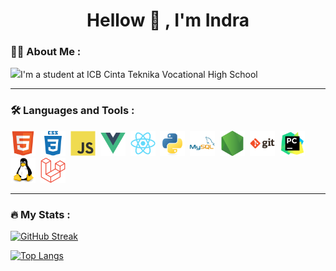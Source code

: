 <div id="header" align="center">
    <h1>
  Hellow
 👋 ,
    I'm Indra  
</h1>
</div>

### :man_technologist: About Me :
 <img src="https://media.giphy.com/media/WUlplcMpOCEmTGBtBW/giphy.gif" width="30">I'm a student at ICB Cinta Teknika Vocational High School

---

### :hammer_and_wrench: Languages and Tools :
<div>
    <img src="https://github.com/devicons/devicon/blob/master/icons/html5/html5-original.svg" title="HTML5" alt="HTML" width="40" height="40"/>&nbsp;
  <img src="https://github.com/devicons/devicon/blob/master/icons/css3/css3-plain-wordmark.svg"  title="CSS3" alt="CSS" width="40" height="40"/>&nbsp;
  <img src="https://github.com/devicons/devicon/blob/master/icons/javascript/javascript-original.svg" title="JavaScript" alt="JavaScript" width="40" height="40"/>&nbsp;
   <img src="https://github.com/devicons/devicon/blob/master/icons/vuejs/vuejs-original.svg" title="vju" **alt="Pycharm" width="40" height="40"/>&nbsp;
    <img src="https://github.com/devicons/devicon/blob/master/icons/react/react-original.svg" title="rct" **alt="rct" width="40" height="40"/>&nbsp;
  <img src="https://github.com/devicons/devicon/blob/master/icons/python/python-original.svg" title="Python" **alt="Py" width="40" height="40"/>&nbsp;
  <img src="https://github.com/devicons/devicon/blob/master/icons/mysql/mysql-original-wordmark.svg" title="MySQL"  alt="MySQL" width="40" height="40"/>&nbsp;
     <img src="https://github.com/devicons/devicon/blob/master/icons/nodejs/nodejs-original.svg" title="nodejs" **alt="node" width="40" height="40"/>&nbsp;
    <img src="https://github.com/devicons/devicon/blob/master/icons/git/git-original-wordmark.svg" title="Git" **alt="Git" width="40" height="40"/>&nbsp;
  <img src="https://github.com/devicons/devicon/blob/master/icons/pycharm/pycharm-original.svg" title="Pycharm" **alt="Pycharm" width="40" height="40"/>&nbsp;
    <img src="https://github.com/devicons/devicon/blob/master/icons/linux/linux-original.svg" title="lnx" **alt="Pycharm" width="40" height="40"/>&nbsp;
     <img src="https://github.com/devicons/devicon/blob/master/icons/laravel/laravel-original.svg" title="lvvrl" **alt="" width="40" height="40"/>&nbsp;

</div>



---

### :fire: My Stats :
[![GitHub Streak](https://streak-stats.demolab.com?user=KZdra&theme=holi-theme&hide_border=true&border_radius=5.3&mode=weekly)](https://git.io/streak-stats)

[![Top Langs](https://github-readme-stats.vercel.app/api/top-langs/?username=KZdra&layout=compact&theme=transparent)](https://github.com/anuraghazra/github-readme-stats)
